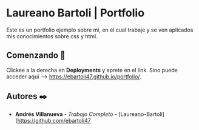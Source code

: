 # Laureano Bartoli | Portfolio

Este es un portfolio ejemplo sobre mi, en el cual trabaje y se ven aplicados mis conocimientos sobre css y html.

## Comenzando 🚀

Clickee a la derecha en **Deployments** y aprete en el link. Sino puede acceder aqui --> https://ebartoli47.github.io/portfolio/.

## Autores ✒️

* **Andrés Villanueva** - *Trabajo Completo* - [Laureano-Bartoli](https://github.com/ebartoli47
